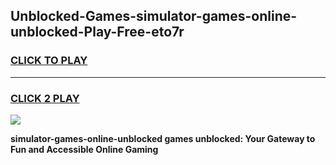 
## Unblocked-Games-simulator-games-online-unblocked-Play-Free-eto7r
<h3>
<a href="https://premium76.site?title=simulator-games-online-unblocked&ref=23A">CLICK TO PLAY</a></h3>
<hr>

<h3>
<a href="https://premium76.site?title=simulator-games-online-unblocked&ref=23A">CLICK 2 PLAY</a>
  
</h3>

<a href="https://premium76.site?title=simulator-games-online-unblocked&ref=23A"><img src="https://clearcache.store/games.png"></a>


**simulator-games-online-unblocked games unblocked: Your Gateway to Fun and Accessible Online Gaming**
